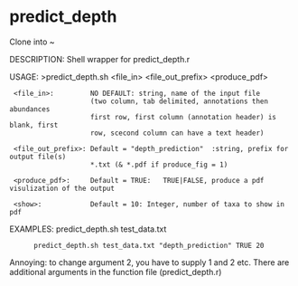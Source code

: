 predict_depth
=============
Clone into ~



DESCRIPTION: Shell wrapper for predict_depth.r

USAGE: >predict_depth.sh <file_in> <file_out_prefix> <produce_pdf> <show>

     <file_in>:         NO DEFAULT: string, name of the input file
                        (two column, tab delimited, annotations then abundances
                        first row, first column (annotation header) is blank, first
                        row, scecond column can have a text header)

     <file_out_prefix>: Default = "depth_prediction"  :string, prefix for output file(s)
                        *.txt (& *.pdf if produce_fig = 1)

     <produce_pdf>:     Default = TRUE:   TRUE|FALSE, produce a pdf visulization of the output

     <show>:            Default = 10: Integer, number of taxa to show in pdf

EXAMPLES: 
          predict_depth.sh test_data.txt 

          predict_depth.sh test_data.txt "depth_prediction" TRUE 20

Annoying: to change argument 2, you have to supply 1 and 2 etc.
There are additional arguments in the function file (predict_depth.r)
